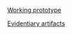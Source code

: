 <a href="https://openfdapool2.ctacdev.com/" target="_blank">Working prototype</a>

[Evidentiary artifacts](doc/readme/evidence.md)
